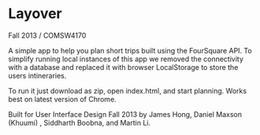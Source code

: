 Layover
==========
Fall 2013 / COMSW4170


A simple app to help you plan short trips built using the FourSquare API. To simplify running local instances of this app we removed the connectivity with a database and replaced it with browser LocalStorage to store the users intineraries. 

To run it just download as zip, open index.html, and start planning. Works best on latest version of Chrome. 

Built for User Interface Design Fall 2013 by James Hong, Daniel Maxson (Khuumi) , Siddharth Boobna, and Martin Li. 
